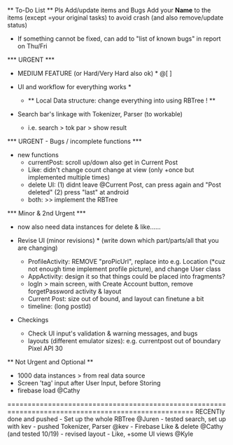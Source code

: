** To-Do List **
Pls Add/update items and Bugs
Add your **Name** to the items (except =your original tasks) to avoid crash     (and also remove/update status)

- If something cannot be fixed, can add to "list of known bugs" in report on Thu/Fri

*** URGENT ***
* MEDIUM FEATURE (or Hard/Very Hard also ok) *                                @[  ]

* UI and workflow for everything works *
    - ** Local Data structure: change everything into using RBTree ! **

* Search bar's linkage with Tokenizer, Parser (to workable)
    - i.e. search > tok par > show result


*** URGENT - Bugs / incomplete functions ***

* new functions
    - currentPost: scroll up/down also get in Current Post 
    - Like: didn't change  count change at view (only +once but implemented multiple times)
    - delete UI: (1) didnt leave @Current Post, can press again and "Post deleted" (2) press "last" at android 
    - both: >> implement the RBTree


*** Minor &  2nd Urgent ***

* now also need data instances for delete & like......

* Revise UI (minor revisions) * (write down which part/parts/all that you are changing)
    - ProfileActivity: REMOVE "proPicUrl", replace into e.g. Location (*cuz not enough time implement profile picture), and change User class
    - AppActivity: design it so that things could be placed into fragments?
    - logIn > main screen, with Create Account button, remove forgetPassword activity & layout
    - Current Post: size out of bound, and layout can finetune  a bit
    - timeline: (long postId)     
    
* Checkings
    - Check UI input's validation & warning messages, and bugs
    - layouts (different emulator sizes): e.g. currentpost out of boundary Pixel API 30  
   
    

** Not Urgent and Optional **

* 1000 data instances > from real data source
* Screen 'tag' input after User Input, before Storing 
* firebase load @Cathy



====================================================================================================
RECENTly done and pushed
    - Set up the whole RBTree  @Juren
        - tested search, set up with kev
    - pushed Tokenizer, Parser  @kev
    - Firebase Like & delete @Cathy     (and tested 10/19)
        - revised layout 
    - Like, +some UI views @Kyle
    
